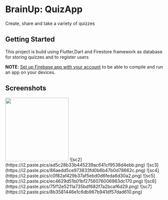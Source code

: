 # BrainUp: QuizApp

Create, share and take a variety of quizzes

## Getting Started

This project is build using Flutter,Dart and Firestore framework as database for storing quizzes and to register users

**NOTE**: [Set up Firebase app with your account](https://console.firebase.google.com/) to be able to compile and run an app on your devices.

## Screenshots
<img src="https://i2.paste.pics/e8a42c36a0a9e4973c4def23a9245ef8.png" width="200">
![sc2](https://i2.paste.pics/ad5c28b33b445239ac641cf9538d4ebb.png)
![sc3](https://i2.paste.pics/86aedd5ce973833fd0b6b47b0d78662c.png)
![sc4](https://i2.paste.pics/c0f82af429b37af5ebd0d6feda6d30a2.png)
![sc5](https://i2.paste.pics/ec4629d51b01bf2756076006963dc170.png)
![sc6](https://i2.paste.pics/75f12e5211a735bdf682f7a2bcaf6d29.png)
![sc7](https://i2.paste.pics/8b3581446e1c6db967b941df57dad610.png)

